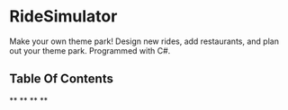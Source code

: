 # RideSimulator
Make your own theme park! Design new rides, add restaurants, and plan out your theme park. Programmed with C#.

## Table Of Contents

  **
  **
  **
  **
  
